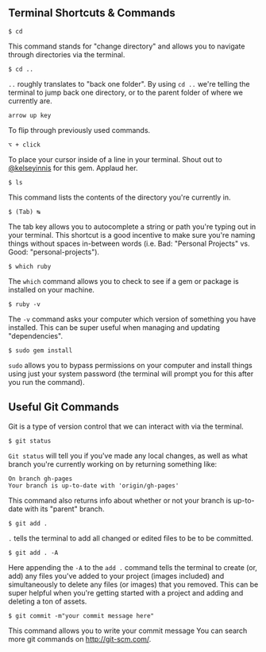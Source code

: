 ## Terminal Shortcuts & Commands

```
$ cd
```
This command stands for "change directory" and allows you to navigate through directories via the terminal.

```
$ cd ..
```
`..` roughly translates to "back one folder". By using `cd ..` we're telling the terminal to jump back one directory, or to the parent folder of where we currently are.

```
arrow up key
```
To flip through previously used commands.

```
⌥ + click
```
To place your cursor inside of a line in your terminal. Shout out to [@kelseyinnis](https://twitter.com/kelseyinnis) for this gem. Applaud her.

```
$ ls
```
This command lists the contents of the directory you're currently in.

```
$ (Tab) ↹
```
The tab key allows you to autocomplete a string or path you're typing out in your terminal. This shortcut is a good incentive to make sure you're naming things without spaces in-between words (i.e. Bad: "Personal Projects" vs. Good: "personal-projects").

```
$ which ruby
```
The `which` command allows you to check to see if a gem or package is installed on your machine.

```
$ ruby -v
```
The `-v` command asks your computer which version of something you have installed. This can be super useful when managing and updating "dependencies".

```
$ sudo gem install
```
`sudo` allows you to bypass permissions on your computer and install things using just your system password (the terminal will prompt you for this after you run the command).

## Useful Git Commands

Git is a type of version control that we can interact with via the terminal.

```
$ git status
```

`Git status` will tell you if you've made any local changes, as well as what branch you're currently working on by returning something like: 

```
On branch gh-pages
Your branch is up-to-date with 'origin/gh-pages'
```
This command also returns info about whether or not your branch is up-to-date with its "parent" branch.

```
$ git add .
```
`.` tells the terminal to add all changed or edited files to be to be committed.

```
$ git add . -A
```
Here appending the `-A` to the `add .` command  tells the terminal to create (or, add) any files you've added to your project (images included) and simultaneously to delete any files (or images) that you removed. This can be super helpful when you're getting started with a project and adding and deleting a ton of assets.

```
$ git commit -m"your commit message here"
```
This command allows you to write your commit message 
You can search more git commands on http://git-scm.com/.
